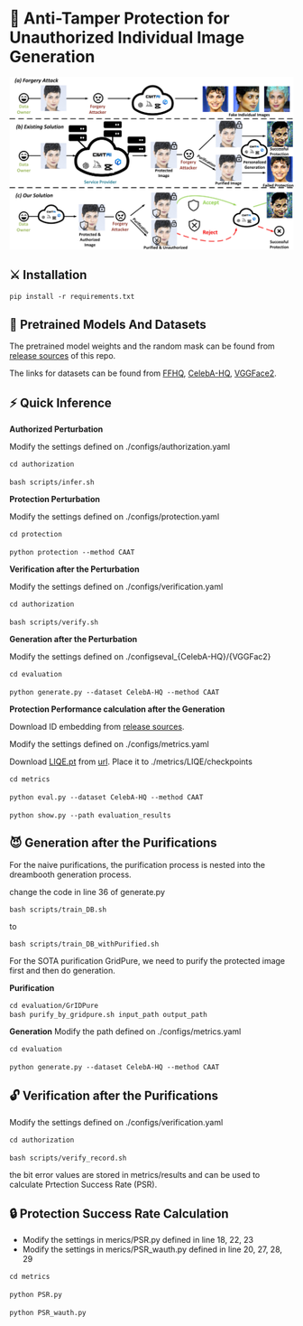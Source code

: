 # :book: Anti-Tamper Protection for Unauthorized Individual Image Generation



<div style="text-align: center;">
    <img src="./assets/concept.jpg" alt="Page 1 of PDF" width="800" />
</div>

## <a name="installation"></a>:crossed_swords: Installation

```shell
pip install -r requirements.txt
```

## <a name="pretrained_models"></a>:dna: Pretrained Models And Datasets

The pretrained model weights and the random mask can be found from [release sources](https://github.com/codesubmission-tool/Anti-tamper-Perturbation/releases) of this repo.

The links for datasets can be found from [FFHQ](https://github.com/NVlabs/ffhq-dataset), [CelebA-HQ](https://github.com/VinAIResearch/Anti-DreamBooth/tree/main), [VGGFace2](https://github.com/VinAIResearch/Anti-DreamBooth/tree/main).

## :zap: Quick Inference

**Authorized Perturbation**

Modify the settings defined on ./configs/authorization.yaml

```
cd authorization

bash scripts/infer.sh 
```

**Protection Perturbation**

Modify the settings defined on ./configs/protection.yaml

```
cd protection

python protection --method CAAT
```

**Verification after the Perturbation**

Modify the settings defined on ./configs/verification.yaml

```
cd authorization

bash scripts/verify.sh 
```

**Generation after the Perturbation**

Modify the settings defined on ./configseval_{CelebA-HQ}/{VGGFac2}

```
cd evaluation

python generate.py --dataset CelebA-HQ --method CAAT
```

**Protection Performance calculation after the Generation**

Download ID embedding from [release sources](https://github.com/codesubmission-tool/Anti-tamper-Perturbation/releases).  

Modify the settings defined on ./configs/metrics.yaml

Download [LIQE.pt](https://drive.google.com/file/d/1GoKwUKNR-rvX11QbKRN8MuBZw2hXKHGh/view) from [url](https://github.com/zwx8981/LIQE). Place it to ./metrics/LIQE/checkpoints

```
cd metrics

python eval.py --dataset CelebA-HQ --method CAAT

python show.py --path evaluation_results
```

## :smiling_imp: Generation after the Purifications

For the naive purifications, the purification process is nested into the dreambooth generation process.

change the code in line 36 of generate.py
```
bash scripts/train_DB.sh
```
to
```
bash scripts/train_DB_withPurified.sh
```

For the SOTA purification GridPure, we need to purify the protected image first and then do generation.

**Purification**
```
cd evaluation/GrIDPure
bash purify_by_gridpure.sh input_path output_path
```

**Generation**
Modify the path defined on ./configs/metrics.yaml
```
cd evaluation

python generate.py --dataset CelebA-HQ --method CAAT
```


## :unlock: Verification after the Purifications

Modify the settings defined on ./configs/verification.yaml
```
cd authorization

bash scripts/verify_record.sh 
```

the bit error values are stored in metrics/results and can be used to calculate Prtection Success Rate (PSR).


## :lock: Protection Success Rate Calculation

- Modify the settings in merics/PSR.py defined in line 18, 22, 23
- Modify the settings in merics/PSR_wauth.py defined in line 20, 27, 28, 29
```
cd metrics

python PSR.py

python PSR_wauth.py
```


<!-- ## :computer: Training

You can also train your own authorization model. -->



